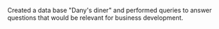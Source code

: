 Created a data base "Dany's diner" and performed queries to answer questions that would be relevant for business development.
